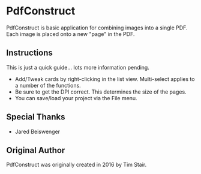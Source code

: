 # PdfConstruct

PdfConstruct is basic application for combining images into a single PDF. Each image is placed onto a new "page" in the PDF.

## Instructions

This is just a quick guide... lots more information pending.

* Add/Tweak cards by right-clicking in the list view. Multi-select applies to a number of the functions.
* Be sure to get the DPI correct. This determines the size of the pages.
* You can save/load your project via the File menu.

## Special Thanks

* Jared Beiswenger

## Original Author

PdfConstruct was originally created in 2016 by Tim Stair.
